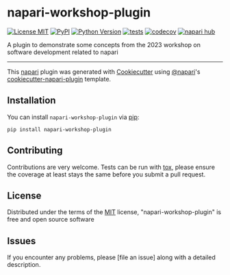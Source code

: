 # napari-workshop-plugin

[![License MIT](https://img.shields.io/pypi/l/napari-workshop-plugin.svg?color=green)](https://github.com/MetaCell/napari-workshop-plugin/raw/main/LICENSE)
[![PyPI](https://img.shields.io/pypi/v/napari-workshop-plugin.svg?color=green)](https://pypi.org/project/napari-workshop-plugin)
[![Python Version](https://img.shields.io/pypi/pyversions/napari-workshop-plugin.svg?color=green)](https://python.org)
[![tests](https://github.com/MetaCell/napari-workshop-plugin/workflows/tests/badge.svg)](https://github.com/MetaCell/napari-workshop-plugin/actions)
[![codecov](https://codecov.io/gh/MetaCell/napari-workshop-plugin/branch/main/graph/badge.svg)](https://codecov.io/gh/MetaCell/napari-workshop-plugin)
[![napari hub](https://img.shields.io/endpoint?url=https://api.napari-hub.org/shields/napari-workshop-plugin)](https://napari-hub.org/plugins/napari-workshop-plugin)

A plugin to demonstrate some concepts from the 2023 workshop on software development related to napari

----------------------------------

This [napari] plugin was generated with [Cookiecutter] using [@napari]'s [cookiecutter-napari-plugin] template.

<!--
Don't miss the full getting started guide to set up your new package:
https://github.com/napari/cookiecutter-napari-plugin#getting-started

and review the napari docs for plugin developers:
https://napari.org/stable/plugins/index.html
-->

## Installation

You can install `napari-workshop-plugin` via [pip]:

    pip install napari-workshop-plugin




## Contributing

Contributions are very welcome. Tests can be run with [tox], please ensure
the coverage at least stays the same before you submit a pull request.

## License

Distributed under the terms of the [MIT] license,
"napari-workshop-plugin" is free and open source software

## Issues

If you encounter any problems, please [file an issue] along with a detailed description.

[napari]: https://github.com/napari/napari
[Cookiecutter]: https://github.com/audreyr/cookiecutter
[@napari]: https://github.com/napari
[MIT]: http://opensource.org/licenses/MIT
[BSD-3]: http://opensource.org/licenses/BSD-3-Clause
[GNU GPL v3.0]: http://www.gnu.org/licenses/gpl-3.0.txt
[GNU LGPL v3.0]: http://www.gnu.org/licenses/lgpl-3.0.txt
[Apache Software License 2.0]: http://www.apache.org/licenses/LICENSE-2.0
[Mozilla Public License 2.0]: https://www.mozilla.org/media/MPL/2.0/index.txt
[cookiecutter-napari-plugin]: https://github.com/napari/cookiecutter-napari-plugin

[napari]: https://github.com/napari/napari
[tox]: https://tox.readthedocs.io/en/latest/
[pip]: https://pypi.org/project/pip/
[PyPI]: https://pypi.org/
